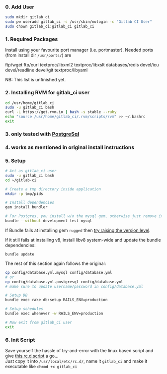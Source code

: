 ### 0. Add User

``` sh
sudo mkdir gitlab_ci
sudo pw useradd gitlab_ci -s /usr/sbin/nologin -c "Gitlab CI User"
sudo chown gitlab_ci:gitlab_ci gitlab_ci
```

### 1. Required Packages

Install using your favourite port manager (i.e. portmaster). Needed ports (from install dir `/usr/ports/`) are

ftp/wget
ftp/curl
textproc/libxml2
textproc/libxslt
databases/redis
devel/icu
devel/readline
devel/git
textproc/libyaml

NB: This list is unfinished yet.

### 2. Installing RVM for gitlab_ci user


``` sh
cd /usr/home/gitlab_ci
sudo -u gitlab_ci bash
curl -L https://get.rvm.io | bash -s stable --ruby
echo "source /usr/home/gitlab_ci/.rvm/scripts/rvm" >> ~/.bashrc
exit
```

### 3. only tested with [PostgreSql](../postgres/install.md)

### 4. works as mentioned in original install instructions

### 5. Setup

``` sh
# Act as gitlab_ci user
sudo -u gitlab_ci bash
cd ~/gitlab-ci

# Create a tmp directory inside application
mkdir -p tmp/pids

# Install dependencies
gem install bundler

# For Postgres, you install w/o the mysql gem, otherwise just remove it from the following command :
bundle --without development test mysql

```

If Bundle fails at installing gem `rugged` then [try raising the version level](https://github.com/alexdo/gitlab-ci/commit/459e2fd2ebde997fa6ec501bb0fe529a5cabc789#diff-0).

If it still fails at installing v8, install libv8 system-wide and update the bundle dependencies:

`bundle update`

The rest of this section again follows the original:

``` sh
cp config/database.yml.mysql config/database.yml
# or
cp config/database.yml.postgresql config/database.yml
# make sure to update username/password in config/database.yml

# Setup DB
bundle exec rake db:setup RAILS_ENV=production

# Setup schedules 
bundle exec whenever -w RAILS_ENV=production

# Now exit from gitlab_ci user
exit
```

### 6. Init Script

Save yourself the hassle of try-and-error with the linux based script and give [this rc.d script](rc.d-2.2.sh) a go...  
Just copy it into `/usr/local/etc/rc.d/`, name it `gitlab_ci` and make it executable like `chmod +x gitlab_ci`



